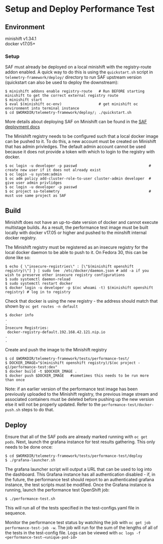 # Setup and Deploy Performance Test

## Environment

minishift v1.34.1   
docker v17.05+

### Setup
SAF must already be deployed on a local minishift with the registry-route addon enabled. A quick way to do this is using the `quickstart.sh` script in `telemetry-framework/deploy/` directory to run SAF upstream version (quickstart can also be used to deploy the downstream):

```shell 
$ minishift addons enable registry-route   # Run BEFORE starting minishift to get the correct external registry route
$ minishift start
$ eval $(minishift oc-env)                 # get minishift oc environment into terminal instance
$ cd $WORKDIR/telemetry-framework/deploy/; ./quickstart.sh
```
More details about deploying SAF on Minishift can be found in the [SAF deployment docs](https://github.com/redhat-service-assurance/telemetry-framework/tree/performance-test/deploy)

The Minishift registry needs to be configured such that a local docker image can be pushed to it. To do this, a new account must be created on Minishift that has admin privledges. The default admin account cannot be used because it does not provide a token with which to login to the registry with docker.

```shell
$ oc login -u developer -p passwd                                 # create new user if it does not already exist
$ oc login -u system:admin 
$ oc adm policy add-cluster-role-to-user cluster-admin developer  # give user admin privlidges
$ oc login -u developer -p passwd
$ oc project sa-telemetry                                         # must use same project as SAF
```
## Build

Minishift does not have an up-to-date version of docker and cannot execute multistage builds. As a result, the performance test image must be built locally with docker v17.05 or higher and pushed to the minshift internal docker registry.

The Minishift registry must be registered as an insecure registry for the local docker daemon to be able to push to it. On Fedora 30, this can be done like so:

```shell
$ echo { \"insecure-registries\" : [\"$(minishift openshift registry)\"] } | sudo tee  /etc/docker/daemon.json # add -a if you wish to preserve other insecure registry configurations
$ sudo systemctl daemon-reload
$ sudo systemctl restart docker
$ docker login -u developer -p $(oc whoami -t) $(minishift openshift registry) # log in to registry
```

Check that docker is using the new registry - the address should match that shown by `oc get routes -n default`
```shell
$ docker info
.
.
Insecure Registries:
 docker-registry-default.192.168.42.121.nip.io
.
.
```
Create and push the image to the Minishift registry
```
$ cd $WORKDIR/telemetry-framework/tests/performance-test/
$ DOCKER_IMAGE="$(minishift openshift registry)/$(oc project -q)/performance-test:dev"
$ docker build -t $DOCKER_IMAGE .
$ docker push $DOCKER_IMAGE   #sometimes this needs to be run more than once
```
Note: if an earlier version of the performance test image has been previously uploaded to the Minishift registry, the previous image stream and associated containers must be deleted before pushing up the new version else it will not be properly updated. Refer to the `performance-test/docker-push.sh` steps to do that.


## Deploy

Ensure that all of the SAF pods are already marked running with `oc get pods`. Next, launch the grafana instance for test results gathering. This only needs to be done once:

```shell
$ cd $WORKDIR/telemetry-framework/tests/performance-test/deploy
$ ./grafana-launcher.sh
```
The grafana launcher script will output a URL that can be used to log into the dashboard. This Grafana instance has all authentication disabled - if, in the future, the performance test should report to an authenticated grafana instance, the test scripts must be modified. Once the Grafana instance is running, launch the performance test OpenShift job:

```shell
$ ./performance-test.sh
```

This will run all of the tests specified in the test-configs.yaml file in sequence.

Monitor the performance test status by watching the job with `oc get job performance-test-job -w`. The job will run for the sum of the lengths of all of the tests in the test-config file. Logs can be viewed with `oc logs -f <performance-test-<unique-pod-id>` 

